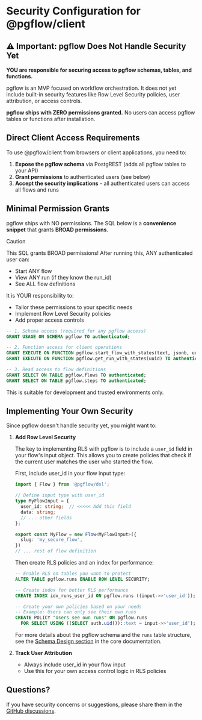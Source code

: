 # Security Configuration for @pgflow/client

## ⚠️ Important: pgflow Does Not Handle Security Yet

**YOU are responsible for securing access to pgflow schemas, tables, and functions.**

pgflow is an MVP focused on workflow orchestration. It does not yet include built-in security features like Row Level Security policies, user attribution, or access controls.

**pgflow ships with ZERO permissions granted.** No users can access pgflow tables or functions after installation.

## Direct Client Access Requirements

To use @pgflow/client from browsers or client applications, you need to:

1. **Expose the pgflow schema** via PostgREST (adds all pgflow tables to your API)
2. **Grant permissions** to authenticated users (see below)
3. **Accept the security implications** - all authenticated users can access all flows and runs

## Minimal Permission Grants

pgflow ships with NO permissions. The SQL below is a **convenience snippet** that grants **BROAD permissions**.

> [!CAUTION]
> This SQL grants BROAD permissions! After running this, ANY authenticated user can:
> - Start ANY flow
> - View ANY run (if they know the run_id)
> - See ALL flow definitions
> 
> It is YOUR responsibility to:
> - Tailor these permissions to your specific needs
> - Implement Row Level Security policies
> - Add proper access controls

```sql
-- 1. Schema access (required for any pgflow access)
GRANT USAGE ON SCHEMA pgflow TO authenticated;

-- 2. Function access for client operations
GRANT EXECUTE ON FUNCTION pgflow.start_flow_with_states(text, jsonb, uuid) TO authenticated;
GRANT EXECUTE ON FUNCTION pgflow.get_run_with_states(uuid) TO authenticated;

-- 3. Read access to flow definitions
GRANT SELECT ON TABLE pgflow.flows TO authenticated;
GRANT SELECT ON TABLE pgflow.steps TO authenticated;
```

This is suitable for development and trusted environments only.

## Implementing Your Own Security

Since pgflow doesn't handle security yet, you might want to:

1. **Add Row Level Security**
   
   The key to implementing RLS with pgflow is to include a `user_id` field in your flow's input object. This allows you to create policies that check if the current user matches the user who started the flow.
   
   First, include user_id in your flow input type:
   ```typescript
   import { Flow } from '@pgflow/dsl';
   
   // Define input type with user_id
   type MyFlowInput = {
     user_id: string;  // <<<<< Add this field
     data: string;
     // ... other fields
   };
   
   export const MyFlow = new Flow<MyFlowInput>({
     slug: 'my_secure_flow',
   })
   // ... rest of flow definition
   ```
   
   Then create RLS policies and an index for performance:
   ```sql
   -- Enable RLS on tables you want to protect
   ALTER TABLE pgflow.runs ENABLE ROW LEVEL SECURITY;
   
   -- Create index for better RLS performance
   CREATE INDEX idx_runs_user_id ON pgflow.runs ((input->>'user_id'));
   
   -- Create your own policies based on your needs
   -- Example: Users can only see their own runs
   CREATE POLICY "Users see own runs" ON pgflow.runs
     FOR SELECT USING ((SELECT auth.uid())::text = input->>'user_id');
   ```
   
   For more details about the pgflow schema and the `runs` table structure, see the [Schema Design section](../core/README.md#schema-design) in the core documentation.

2. **Track User Attribution**
   - Always include user_id in your flow input
   - Use this for your own access control logic in RLS policies

## Questions?

If you have security concerns or suggestions, please share them in the [GitHub discussions](https://github.com/pgflow-dev/pgflow/discussions).